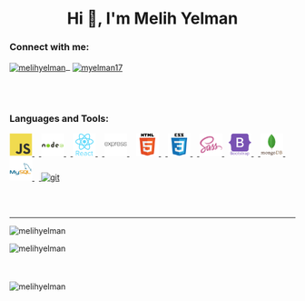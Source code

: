 <h1 align="center">Hi 👋, I'm Melih Yelman</h1>


<h3 align="left">Connect with me:</h3>

<p align="left">
    <a href="https://linkedin.com/in/melihyelman" target="blank"><img align="center"
            src="https://raw.githubusercontent.com/rahuldkjain/github-profile-readme-generator/master/src/images/icons/Social/linked-in-alt.svg"
            alt="melihyelman" height="30" width="40" />&nbsp;&nbsp;</a>
    <a href="https://instagram.com/melihy17" target="blank"><img align="center"
            src="https://raw.githubusercontent.com/rahuldkjain/github-profile-readme-generator/master/src/images/icons/Social/instagram.svg"
            alt="myelman17" height="30" width="40" /></a>
</p>
<br />
<br />
<h3 align="left">Languages and Tools:</h3>
<p align="left"><a href="https://developer.mozilla.org/en-US/docs/Web/JavaScript" target="_blank"> <img
            src="https://raw.githubusercontent.com/devicons/devicon/master/icons/javascript/javascript-original.svg"
            alt="javascript" width="40" height="40" />
    </a>&nbsp;&nbsp;<a href="https://nodejs.org" target="_blank">
        <img src="https://raw.githubusercontent.com/devicons/devicon/master/icons/nodejs/nodejs-original-wordmark.svg"
            alt="nodejs" width="40" height="40" />
    </a>&nbsp;&nbsp;<a href="https://reactjs.org/" target="_blank"> <img
            src="https://raw.githubusercontent.com/devicons/devicon/master/icons/react/react-original-wordmark.svg"
            alt="react" width="40" height="40" />
    </a>&nbsp;&nbsp;<a href="https://expressjs.com" target="_blank"> <img
            src="https://raw.githubusercontent.com/devicons/devicon/master/icons/express/express-original-wordmark.svg"
            alt="express" width="40" height="40" />
    </a>&nbsp;&nbsp; <a href="https://www.w3.org/html/" target="_blank"> <img
            src="https://raw.githubusercontent.com/devicons/devicon/master/icons/html5/html5-original-wordmark.svg"
            alt="html5" width="40" height="40" />
    </a>&nbsp;&nbsp;<a href="https://www.w3schools.com/css/" target="_blank"> <img
            src="https://raw.githubusercontent.com/devicons/devicon/master/icons/css3/css3-original-wordmark.svg"
            alt="css3" width="40" height="40" />
    </a>&nbsp;&nbsp;<a href="https://sass-lang.com" target="_blank"> <img
            src="https://raw.githubusercontent.com/devicons/devicon/master/icons/sass/sass-original.svg" alt="sass"
            width="40" height="40" />
    </a>&nbsp;&nbsp;<a href="https://getbootstrap.com" target="_blank"><img
            src="https://raw.githubusercontent.com/devicons/devicon/master/icons/bootstrap/bootstrap-plain-wordmark.svg"
            alt="bootstrap" width="40" height="40" />
    </a>&nbsp;&nbsp;<a href="https://www.mongodb.com/" target="_blank"> <img
            src="https://raw.githubusercontent.com/devicons/devicon/master/icons/mongodb/mongodb-original-wordmark.svg"
            alt="mongodb" width="40" height="40" />
    </a>&nbsp;&nbsp;<a href="https://www.mysql.com/" target="_blank"> <img
            src="https://raw.githubusercontent.com/devicons/devicon/master/icons/mysql/mysql-original-wordmark.svg"
            alt="mysql" width="40" height="40" />
    </a>&nbsp;&nbsp;<a href="https://git-scm.com/" target="_blank"> <img
            src="https://www.vectorlogo.zone/logos/git-scm/git-scm-icon.svg" alt="git" width="40" height="40" />
    </a>
</p>
<br />
<br />
<hr /> 
<p align="left"> <img
        src="https://komarev.com/ghpvc/?username=melihyelman&label=Profile%20views&color=0e75b6&style=flat"
        alt="melihyelman" /> </p>
<p><img align="left"
        src="https://github-readme-stats.vercel.app/api?username=melihyelman&show_icons=true&count_private=true&theme=radical"
        alt="melihyelman" /></p>
<br />
<br />
<br />
<p><img align="center"
        src="https://github-readme-stats.vercel.app/api/top-langs/?username=melihyelman&layout=compact&theme=radical"
        alt="melihyelman" /></p>
